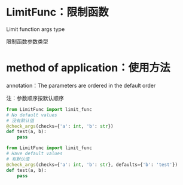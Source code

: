 # LimitFunc：限制函数
Limit function args type

限制函数参数类型

# method of application：使用方法

annotation：The parameters are ordered in the default order

注：参数顺序按默认顺序

```python
from LimitFunc import limit_func
# No default values
# 没有默认值
@check_args(checks={'a': int, 'b': str})
def test(a, b):
    pass
```



```python
from LimitFunc import limit_func
# Have default values
# 有默认值
@check_args(checks={'a': int, 'b': str}, defaults={'b': 'test'})
def test(a, b):
    pass
```

